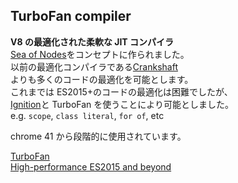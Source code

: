 ## TurboFan compiler

**V8 の最適化された柔軟な JIT コンパイラ**  
[Sea of Nodes](http://darksi.de/d.sea-of-nodes/)をコンセプトに作られました。  
以前の最適化コンパイラである[Crankshaft](https://blog.chromium.org/2010/12/new-crankshaft-for-v8.html)  
よりも多くのコードの最適化を可能とします。  
これまでは ES2015+のコードの最適化は困難でしたが、  
[Ignition](#15)と TurboFan を使うことにより可能としました。  
e.g. `scope`, `class literal`, `for of`, etc

chrome 41 から段階的に使用されています。

[TurboFan](https://github.com/v8/v8/wiki/TurboFan)  
[High-performance ES2015 and beyond](https://v8project.blogspot.jp/2017/02/high-performance-es2015-and-beyond.html)
